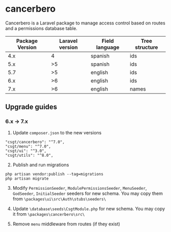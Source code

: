 # cancerbero

Cancerbero is a Laravel package to manage access control based on routes and a permissions database table.

| Package Version | Laravel version | Field language | Tree structure |
| --------------- | --------------- | -------------- | -------------- |
| 4.x             | 4               | spanish        | ids            |
| 5.x             | >5              | spanish        | ids            |
| 5.7             | >5              | english        | ids            |
| 6.x             | >6              | english        | ids            |
| 7.x             | >6              | english        | names          |

## Upgrade guides

### 6.x -> 7.x

1. Update `composer.json` to the new versions

```
"csgt/cancerbero": "^7.0",
"csgt/menu": "^7.0",
"csgt/ui": "^3.0",
"csgt/utils": "^8.0",
```

2. Publish and run migrations

```
php artisan vendor:publish --tag=migrations
php artisan migrate
```

3. Modify `PermissionSeeder`, `ModulePermissionsSeeder`, `MenuSeeder`, `GodSeeder`, `InitialSeeder` seeders for new schema. You may copy them from
   `\packages\ui\src\Auth\stubs\seeders\`

4. Update `\database\seeds\CsgtModule.php` for new schema. You may copy it from
   `\packages\cancerbero\src\`

5. Remove `menu` middleware from routes (if they exist)
